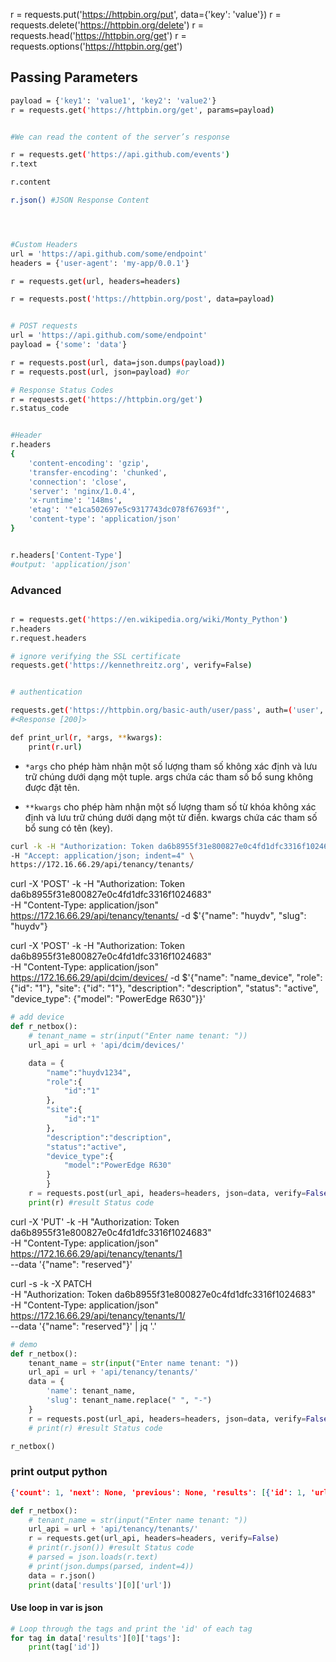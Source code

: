 
r = requests.put('https://httpbin.org/put', data={'key': 'value'})
r = requests.delete('https://httpbin.org/delete')
r = requests.head('https://httpbin.org/get')
r = requests.options('https://httpbin.org/get')


## Passing Parameters
```bash 
payload = {'key1': 'value1', 'key2': 'value2'}
r = requests.get('https://httpbin.org/get', params=payload)


#We can read the content of the server’s response

r = requests.get('https://api.github.com/events')
r.text

r.content

r.json() #JSON Response Content




#Custom Headers
url = 'https://api.github.com/some/endpoint'
headers = {'user-agent': 'my-app/0.0.1'}

r = requests.get(url, headers=headers)

r = requests.post('https://httpbin.org/post', data=payload)


# POST requests
url = 'https://api.github.com/some/endpoint'
payload = {'some': 'data'}

r = requests.post(url, data=json.dumps(payload))
r = requests.post(url, json=payload) #or

# Response Status Codes
r = requests.get('https://httpbin.org/get')
r.status_code


#Header
r.headers
{
    'content-encoding': 'gzip',
    'transfer-encoding': 'chunked',
    'connection': 'close',
    'server': 'nginx/1.0.4',
    'x-runtime': '148ms',
    'etag': '"e1ca502697e5c9317743dc078f67693f"',
    'content-type': 'application/json'
}


r.headers['Content-Type']
#output: 'application/json'

```

### Advanced

```bash 

r = requests.get('https://en.wikipedia.org/wiki/Monty_Python')
r.headers
r.request.headers

# ignore verifying the SSL certificate 
requests.get('https://kennethreitz.org', verify=False)


# authentication

requests.get('https://httpbin.org/basic-auth/user/pass', auth=('user', 'pass'))
#<Response [200]>


```


```bash 
def print_url(r, *args, **kwargs):
    print(r.url)
```

* `*args` cho phép hàm nhận một số lượng tham số không xác định và lưu trữ chúng dưới dạng một tuple. args chứa các tham số bổ sung không được đặt tên.

* `**kwargs` cho phép hàm nhận một số lượng tham số từ khóa không xác định và lưu trữ chúng dưới dạng một từ điển. kwargs chứa các tham số bổ sung có tên (key).



```bash
curl -k -H "Authorization: Token da6b8955f31e800827e0c4fd1dfc3316f1024683" \
-H "Accept: application/json; indent=4" \
https://172.16.66.29/api/tenancy/tenants/
```

curl -X 'POST' -k -H "Authorization: Token da6b8955f31e800827e0c4fd1dfc3316f1024683" \
-H "Content-Type: application/json" \
https://172.16.66.29/api/tenancy/tenants/ -d $'{"name": "huydv", "slug": "huydv"}

curl -X 'POST' -k -H "Authorization: Token da6b8955f31e800827e0c4fd1dfc3316f1024683" \
-H "Content-Type: application/json" \
https://172.16.66.29/api/dcim/devices/ -d $'{"name": "name_device", "role": {"id": "1"}, "site": {"id": "1"}, "description": "description", "status": "active", "device_type": {"model": "PowerEdge R630"}}'

```Python
# add device
def r_netbox():
    # tenant_name = str(input("Enter name tenant: "))
    url_api = url + 'api/dcim/devices/'

    data = {
        "name":"huydv1234",
        "role":{
            "id":"1"
        },
        "site":{
            "id":"1"
        },
        "description":"description",
        "status":"active",
        "device_type":{
            "model":"PowerEdge R630"
        }
        }
    r = requests.post(url_api, headers=headers, json=data, verify=False)
    print(r) #result Status code
```

curl -X 'PUT' -k -H "Authorization: Token da6b8955f31e800827e0c4fd1dfc3316f1024683" \
-H "Content-Type: application/json" \
https://172.16.66.29/api/tenancy/tenants/1 \
--data '{"name": "reserved"}'

curl -s -k -X PATCH \
-H "Authorization: Token da6b8955f31e800827e0c4fd1dfc3316f1024683" \
-H "Content-Type: application/json" \
https://172.16.66.29/api/tenancy/tenants/1/ \
--data '{"name": "reserved"}' | jq '.'

```python
# demo
def r_netbox():
    tenant_name = str(input("Enter name tenant: "))
    url_api = url + 'api/tenancy/tenants/'
    data = {
        'name': tenant_name,
        'slug': tenant_name.replace(" ", "-")
    }
    r = requests.post(url_api, headers=headers, json=data, verify=False)
    # print(r) #result Status code

r_netbox()
```



### print output python
```json
{'count': 1, 'next': None, 'previous': None, 'results': [{'id': 1, 'url': 'https://172.16.66.29/api/tenancy/tenants/1/', 'display_url': 'https://172.16.66.29/tenancy/tenants/1/', 'display': 'SUN', 'name': 'SUN', 'slug': 'sun', 'group': None, 'description': '', 'comments': '', 'tags': [{'id': 2, 'url': 'https://172.16.66.29/api/extras/tags/2/', 'display_url': 'https://172.16.66.29/extras/tags/2/', 'display': 'NetBox-synced', 'name': 'NetBox-synced', 'slug': 'netbox-synced', 'color': '9e9e9e'}, {'id': 3, 'url': 'https://172.16.66.29/api/extras/tags/3/', 'display_url': 'https://172.16.66.29/extras/tags/3/', 'display': 'Source: VCENTER', 'name': 'Source: VCENTER', 'slug': 'source-vcenter', 'color': '9e9e9e'}, {'id': 4, 'url': 'https://172.16.66.29/api/extras/tags/4/', 'display_url': 'https://172.16.66.29/extras/tags/4/', 'display': 'Source: VCENTER-SUNCLOUD', 'name': 'Source: VCENTER-SUNCLOUD', 'slug': 'source-vcenter-suncloud', 'color': '9e9e9e'}], 'custom_fields': {}, 'created': '2025-02-27T09:38:47.754916Z', 'last_updated': '2025-02-28T02:50:46.583943Z', 'circuit_count': 0, 'device_count': 1, 'ipaddress_count': 39, 'prefix_count': 0, 'rack_count': 0, 'site_count': 0, 'virtualmachine_count': 52, 'vlan_count': 0, 'vrf_count': 0, 'cluster_count': 1}]}
```


```python
def r_netbox():
    # tenant_name = str(input("Enter name tenant: "))
    url_api = url + 'api/tenancy/tenants/'
    r = requests.get(url_api, headers=headers, verify=False)
    # print(r.json()) #result Status code
    # parsed = json.loads(r.text)
    # print(json.dumps(parsed, indent=4))
    data = r.json()
    print(data['results'][0]['url'])
```


#### Use loop in var is json 
```python
# Loop through the tags and print the 'id' of each tag
for tag in data['results'][0]['tags']:
    print(tag['id'])
```